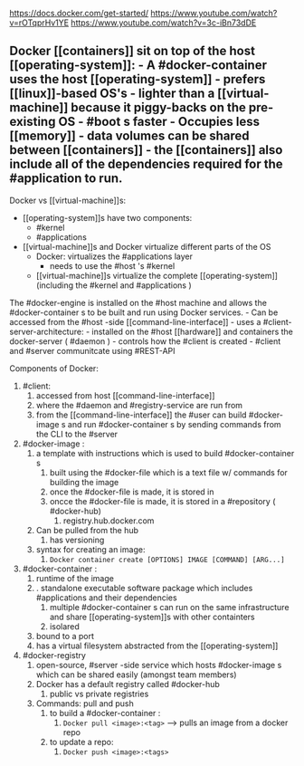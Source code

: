 https://docs.docker.com/get-started/
https://www.youtube.com/watch?v=rOTqprHv1YE
https://www.youtube.com/watch?v=3c-iBn73dDE

Docker [[containers]] sit on top of the host [[operating-system]]:
	- A #docker-container uses the host [[operating-system]]
		- prefers [[linux]]-based OS's
		- lighter than a [[virtual-machine]] because it piggy-backs on the pre-existing OS
		- #boot s faster
		- Occupies less [[memory]]
		- data volumes can be shared between [[containers]]
	- the [[containers]] also include all of the dependencies required for the #application to run.
- 

Docker vs [[virtual-machine]]s:
- [[operating-system]]s have two components:
	- #kernel
	- #applications 
- [[virtual-machine]]s and Docker virtualize different parts of the OS
	- Docker: virtualizes the #applications layer
		- needs to use the #host 's #kernel
	- [[virtual-machine]]s virtualize the complete [[operating-system]] (including the #kernel and #applications )

The #docker-engine is installed on the #host machine and allows the #docker-container s to be built and run using Docker services.
	- Can be accessed from the #host -side [[command-line-interface]]
	- uses a #client-server-architecture:
		- installed on the #host [[hardware]] and containers the docker-server ( #daemon )
		- controls how the #client is created
		- #client and #server communitcate using #REST-API

Components of Docker:
1. #client:
	1. accessed from host [[command-line-interface]]
	2. where the #daemon and #registry-service are run from
	3. from the [[command-line-interface]] the #user can build #docker-image s and run #docker-container s by sending commands from the CLI to the #server 
2. #docker-image :
	1. a template with instructions which is used to build #docker-container s 
		1. built using the #docker-file which is a text file w/ commands for building the image
		2. once the #docker-file is made, it is stored in 
		3. oncce the #docker-file is made, it is stored in a #repository ( #docker-hub)
			1. registry.hub.docker.com
	2. Can be pulled from the hub
		1. has versioning
	3. syntax for creating an image:
		1. `Docker container create [OPTIONS] IMAGE [COMMAND] [ARG...]`
3. #docker-container :
	1. runtime of the image
	2. . standalone executable software package which includes #applications and their dependencies
		1. multiple #docker-container s can run on the same infrastructure and share [[operating-system]]s with other containters
		2. isolared
	3. bound to a port
	4. has a virtual filesystem abstracted from the [[operating-system]]
4. #docker-registry
	1. open-source, #server -side service which hosts #docker-image s which can be shared easily (amongst team members)
	2. Docker has a default registry called #docker-hub 
		1. public vs private registries
	3. Commands: pull and push
		1. to build a #docker-container :
			1. `Docker pull <image>:<tag>` --> pulls an image from a docker repo
		2. to update a repo:
			1. `Docker push <image>:<tags>`

